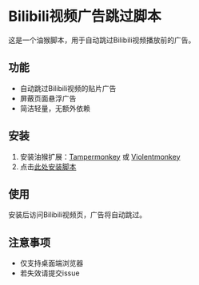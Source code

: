 # Bilibili视频广告跳过脚本

这是一个油猴脚本，用于自动跳过Bilibili视频播放前的广告。

## 功能
- 自动跳过Bilibili视频的贴片广告
- 屏蔽页面悬浮广告
- 简洁轻量，无额外依赖

## 安装
1. 安装油猴扩展：[Tampermonkey](https://www.tampermonkey.net/) 或 [Violentmonkey](https://violentmonkey.github.io/)
2. 点击[此处安装脚本](https://github.com/StarsWhere/Bilibili-Video-Ad-Skipper/blob/main/Bilibili-Video-Ad-Skipper.js)

## 使用
安装后访问Bilibili视频页，广告将自动跳过。

## 注意事项
- 仅支持桌面端浏览器
- 若失效请提交issue